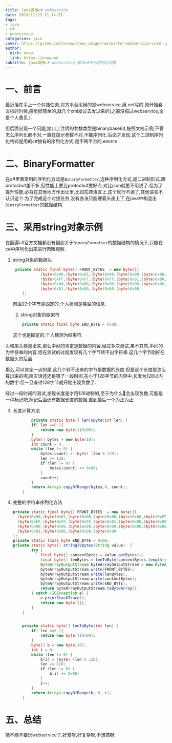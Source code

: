 ```yaml
---
title: java调用c# webservice
date: 2019/11/23 11:14:25
tags:
- java
- c#
- webservice
categories: java
cover: https://gitee.com/oneww/onew_image/raw/master/webservice-cover.png
author: 
  nick: onew
  link: https://onew.me
subtitle: java调用c# webservice,解决c#中的序列化问题
---
```


# 一、前言

​	最近落在手上一个对接任务,对方平台采用的是webservice,用.net写的.刚开始看文档的时候,感觉挺简单的,就几个xml发过去发过来的(之前没搞过webservice,全是个人愚见.).

​	但后面出现一个问题,接口上注明的参数类型是binarybase64,按照文档示例,不管怎么序列化都不对,一直在提示参数不对,不能序列化.后面才发现,这个二进制序列化格式是用的c#独有的序列化方式,是不跨平台的.emmm



# 二、BinaryFormatter

​	在c#里面常用的序列化方式是`BinaryFormatter`,这种序列化方式,是二进制形式,跟protocbuf差不多,但性能上要比protocbuf要好点.对比json就更不用说了.但为了提升性能,必将在其他地方作出让步,比如在跨语言上,这个就行不通了,其他语言不认识这个.为了完成这个对接任务,没有办法只能硬着头皮上了,在java中构造出`BinaryFormatter`的数据结构.



# 三、采用string对象示例

​	在翻遍c#官方文档都没有翻到关于`BinaryFormatter`的数据结构的情况下,只能在c#中序列化出来进行肉眼观察.

 1. string对象的数据头

    ```java
     private static final byte[] FRONT_BYTES  = new byte[]{
                (byte)0x00,(byte)0x01,(byte)0x00,(byte)0x00,(byte)0x00,(byte)0xFF,
                (byte)0xFF,(byte)0xFF,(byte)0xFF,(byte)0x01,(byte)0x00,(byte)0x00,
                (byte)0x00,(byte)0x00,(byte)0x00,(byte)0x00,(byte)0x00,(byte)0x06,
                (byte)0x01,(byte)0x00,(byte)0x00,(byte)0x00
        };
    ```

    前面22个字节是固定的,个人猜测是类型的信息.

	2. string对象的结束符

    ```java
        private static final byte END_BYTE = 0x0B;
    ```

    这个也是固定的,个人猜测为结束符.

 

​	头和尾头猜测出来,那么中间的肯定是数据的内容,经过多次测试,果不其然,中间的为字符串的内容.但在测试的过程发现有几个字节转不出字符串.这几个字节刚好在数据头的后面.

​	那么,可以肯定一点的是,这几个转不出来的字节是数据的长度.但是这个长度是怎么算出来的呢,所实话还还是猜了一段时间,在小于128字节的内容中,长度为128以内的数字.但一旦查过128字节就开始出现负数了.

​	经过一段时间的测试,发现长度是才用128进制的,至于为什么🤔️会出现负数,可能是一种标记吧,标记后面还有数据长度的数据,直到最后一个为正为止.

 3. 长度计算方法

    ``` java
    		private static byte[] lenToByte(int len) {
            if( len ==0 ){
                return new byte[]{0x00};
            }
            byte[] bytes = new byte[10];
            int count = 0;
            while (len != 0) {
                bytes[count] = (byte) (len % 128);
                len /= 128;
                if (len != 0) {
                    bytes[count] += 0x80;
                }
                count++;
            }
            return Arrays.copyOfRange(bytes,0, count);
        }
    ```
    
 4. 完整的字符串序列化方法

    ```java
    private static final byte[] FRONT_BYTES  = new byte[]{
      (byte)0x00,(byte)0x01,(byte)0x00,(byte)0x00,(byte)0x00,(byte)0xFF,
      (byte)0xFF,(byte)0xFF,(byte)0xFF,(byte)0x01,(byte)0x00,(byte)0x00,
      (byte)0x00,(byte)0x00,(byte)0x00,(byte)0x00,(byte)0x00,(byte)0x06,
      (byte)0x01,(byte)0x00,(byte)0x00,(byte)0x00
    };
    private static final byte END_BYTE = 0x0B; 
    private static byte[] stringToBytes(String value)  {
            try {
                final byte[] contentBytes = value.getBytes();
                final byte[] lenBytes = lenToByte(contentBytes.length);
                ByteArrayOutputStream byteArrayOutputStream = new ByteArrayOutputStream(64);
                byteArrayOutputStream.write(FRONT_BYTES);
                byteArrayOutputStream.write(lenBytes);
                byteArrayOutputStream.write(contentBytes);
                byteArrayOutputStream.write(END_BYTE);
                return byteArrayOutputStream.toByteArray();
            } catch (IOException e) {
                e.printStackTrace();
                return new byte[]{};
            }
        }
    
    
        private static byte[] lenToByte(int len) {
            if( len ==0 ){
                return new byte[]{0x00};
            }
            byte[] b = new byte[10];
            int i = 0;
            while (len != 0) {
                b[i] = (byte) (len % 128);
                len /= 128;
                if (len != 0) {
                    b[i] += 0x80;
                }
                i++;
            }
            return Arrays.copyOfRange(b, 0, i);
        }
    ```



# 五、总结

能不能不要玩webservice了,好累呀,好复杂呀,不想搞呀.
